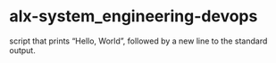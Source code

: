 # alx-system_engineering-devops
script that prints “Hello, World”, followed by a new line to the standard output.
